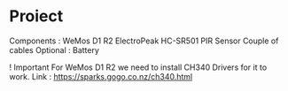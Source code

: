 # Proiect



Components : 
WeMos D1 R2
ElectroPeak HC-SR501 PIR Sensor
Couple of cables
Optional : Battery


! Important
	For WeMos D1 R2 we need to install CH340 Drivers for it to work. 
	Link : https://sparks.gogo.co.nz/ch340.html

